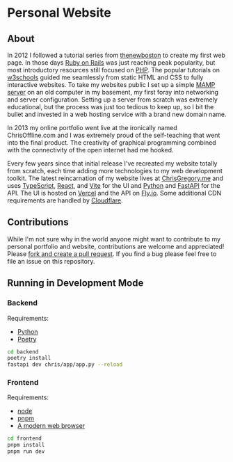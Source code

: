 # Personal Website

## About

In 2012 I followed a tutorial series from [thenewboston](https://www.youtube.com/watch?v=k3dJKtQmyd0&list=PLC1322B5A0180C946&index=2) to create my first web page. In those days [Ruby on Rails](https://rubyonrails.org) was just reaching peak popularity, but most introductory resources still focused on [PHP](https://www.php.net). The popular tutorials on [w3schools](https://www.w3schools.com/php) guided me seamlessly from static HTML and CSS to fully interactive websites. To take my websites public I set up a simple [MAMP server](https://www.mamp.info/en/mac) on an old computer in my basement, my first foray into networking and server configuration. Setting up a server from scratch was extremely educational, but the process was just too tedious to keep up, so I bit the bullet and invested in a web hosting service with a brand new domain name.

In 2013 my online portfolio went live at the ironically named ChrisOffline.com and I was extremely proud of the self-teaching that went into the final product. The creativity of graphical programming combined with the connectivity of the open internet had me hooked.

Every few years since that initial release I've recreated my website totally from scratch, each time adding more technologies to my web development toolkit. The latest reincarnation of my website lives at [ChrisGregory.me](https://www.chrisgregory.me) and uses [TypeScript](https://www.typescriptlang.org), [React](https://reactjs.org), and [Vite](https://vitejs.dev) for the UI and [Python](https://www.python.org) and [FastAPI](https://fastapi.tiangolo.com) for the API. The UI is hosted on [Vercel](https://vercel.com) and the API on [Fly.io](https://fly.io). Some additional CDN requirements are handled by [Cloudflare](https://www.cloudflare.com).

## Contributions

While I'm not sure why in the world anyone might want to contribute to my personal portfolio and website, contributions are welcome and appreciated! Please [fork and create a pull request](https://guides.github.com/activities/forking). If you find a bug please feel free to file an issue on this repository.

## Running in Development Mode

### Backend

Requirements:

- [Python](https://www.python.org)
- [Poetry](https://python-poetry.org)

```bash
cd backend
poetry install
fastapi dev chris/app/app.py --reload
```

### Frontend

Requirements:

- [node](https://nodejs.org)
- [pnpm](https://pnpm.io)
- [A modern web browser](https://www.google.com/chrome)

```bash
cd frontend
pnpm install
pnpm run dev
```
